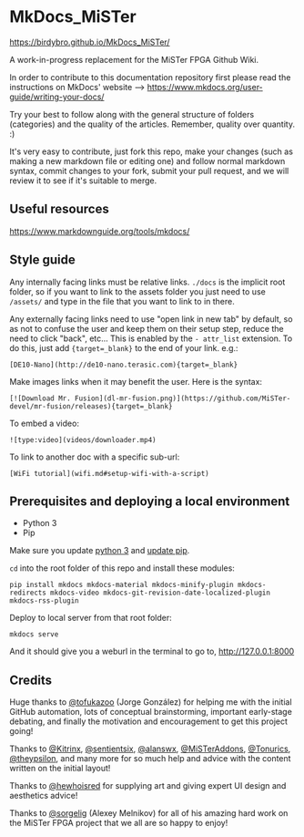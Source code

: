 # MkDocs_MiSTer

https://birdybro.github.io/MkDocs_MiSTer/

A work-in-progress replacement for the MiSTer FPGA Github Wiki. 

In order to contribute to this documentation repository first please read the instructions on MkDocs' website --> https://www.mkdocs.org/user-guide/writing-your-docs/

Try your best to follow along with the general structure of folders (categories) and the quality of the articles. Remember, quality over quantity. :)

It's very easy to contribute, just fork this repo, make your changes (such as making a new markdown file or editing one) and follow normal markdown syntax, commit changes to your fork, submit your pull request, and we will review it to see if it's suitable to merge.

## Useful resources

https://www.markdownguide.org/tools/mkdocs/

## Style guide

Any internally facing links must be relative links. `./docs` is the implicit root folder, so if you want to link to the assets folder you just need to use `/assets/` and type in the file that you want to link to in there.

Any externally facing links need to use "open link in new tab" by default, so as not to confuse the user and keep them on their setup step, reduce the need to click "back", etc... This is enabled by the `- attr_list` extension. To do this, just add `{target=_blank}` to the end of your link. e.g.:

`[DE10-Nano](http://de10-nano.terasic.com){target=_blank}`

Make images links when it may benefit the user. Here is the syntax:

`[![Download Mr. Fusion](dl-mr-fusion.png)](https://github.com/MiSTer-devel/mr-fusion/releases){target=_blank}`

To embed a video:

`![type:video](videos/downloader.mp4)`

To link to another doc with a specific sub-url:

`[WiFi tutorial](wifi.md#setup-wifi-with-a-script)`

## Prerequisites and deploying a local environment

* Python 3
* Pip

Make sure you update [python 3](https://www.python.org/downloads/) and [update pip](https://pip.pypa.io/en/stable/installation/).

`cd` into the root folder of this repo and install these modules:

`pip install mkdocs mkdocs-material mkdocs-minify-plugin mkdocs-redirects mkdocs-video mkdocs-git-revision-date-localized-plugin mkdocs-rss-plugin`

Deploy to local server from that root folder:

```
mkdocs serve
```

And it should give you a weburl in the terminal to go to, http://127.0.0.1:8000

## Credits

Huge thanks to [@tofukazoo](https://github.com/tofukazoo) (Jorge González) for helping me with the initial GitHub automation, lots of conceptual brainstorming, important early-stage debating, and finally the motivation and encouragement to get this project going!

Thanks to [@Kitrinx](https://github.com/Kitrinx/), [@sentientsix](https://github.com/sentientsix), [@alanswx](https://github.com/alanswx/), [@MiSTerAddons](https://github.com/misteraddons), [@Tonurics](https://github.com/tonurics/), [@theypsilon](https://github.com/theypsilon/), and many more for so much help and advice with the content written on the initial layout!

Thanks to [@hewhoisred](https://github.com/hewhoisred) for supplying art and giving expert UI design and aesthetics advice!

Thanks to [@sorgelig](https://github.com/sorgelig/) (Alexey Melnikov) for all of his amazing hard work on the MiSTer FPGA project that we all are so happy to enjoy!

